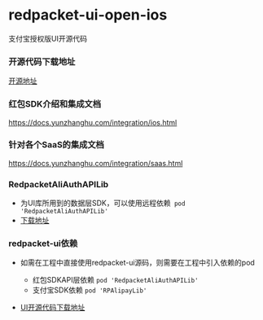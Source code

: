 # redpacket-ui-open-ios
支付宝授权版UI开源代码

### 开源代码下载地址
[开源地址](https://github.com/YunzhanghuOpen/redpacket-ui-open-ios)

### 红包SDK介绍和集成文档
https://docs.yunzhanghu.com/integration/ios.html

### 针对各个SaaS的集成文档
https://docs.yunzhanghu.com/integration/saas.html

### RedpacketAliAuthAPILib
* 为UI库所用到的数据层SDK，可以使用远程依赖` pod 'RedpacketAliAuthAPILib'`
* [下载地址](https://github.com/YunzhanghuOpen/cocoapods-redpacket-api)

### redpacket-ui依赖
* 如需在工程中直接使用redpacket-ui源码，则需要在工程中引入依赖的pod
    * 红包SDKAPI层依赖 `pod 'RedpacketAliAuthAPILib'`
    * 支付宝SDK依赖 `pod 'RPAlipayLib'`

* [UI开源代码下载地址](https://github.com/YunzhanghuOpen/redpacket-ui-open-ios)



